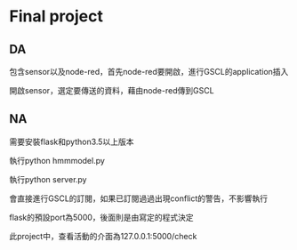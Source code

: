 # Final project
## DA
 包含sensor以及node-red，首先node-red要開啟，進行GSCL的application插入

 開啟sensor，選定要傳送的資料，藉由node-red傳到GSCL
## NA
 需要安裝flask和python3.5以上版本

 執行python hmmmodel.py

 執行python server.py

 會直接進行GSCL的訂閱，如果已訂閱過過出現conflict的警告，不影響執行

 flask的預設port為5000，後面則是由寫定的程式決定

 此project中，查看活動的介面為127.0.0.1:5000/check
	
    
